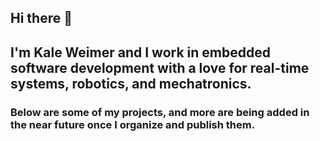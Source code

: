 ## Hi there 👋

## I'm Kale Weimer and I work in embedded software development with a love for real-time systems, robotics, and mechatronics.  

### Below are some of my projects, and more are being added in the near future once I organize and publish them. 

<!--
**kaleymer/kaleymer** is a ✨ _special_ ✨ repository because its `README.md` (this file) appears on your GitHub profile.

Here are some ideas to get you started:

- 🔭 I’m currently working on ...
- 🌱 I’m currently learning ...
- 👯 I’m looking to collaborate on ...
- 🤔 I’m looking for help with ...
- 💬 Ask me about ...
- 📫 How to reach me: ...
- 😄 Pronouns: ...
- ⚡ Fun fact: ...
-->
